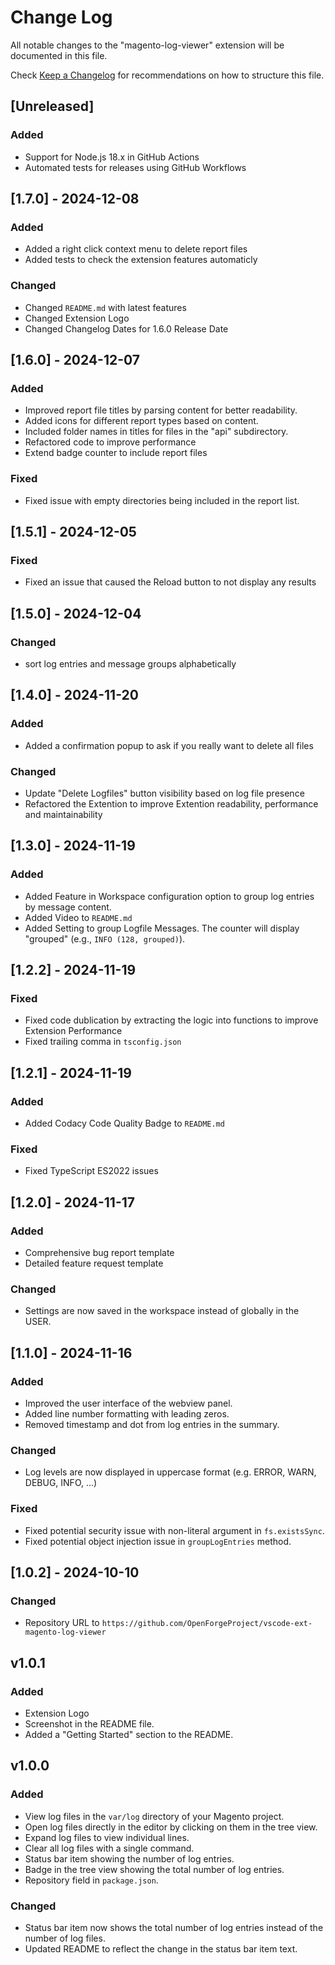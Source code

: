 # Change Log

All notable changes to the "magento-log-viewer" extension will be documented in this file.

Check [Keep a Changelog](http://keepachangelog.com/) for recommendations on how to structure this file.

## [Unreleased]

### Added
- Support for Node.js 18.x in GitHub Actions
- Automated tests for releases using GitHub Workflows

## [1.7.0] - 2024-12-08

### Added

- Added a right click context menu to delete report files
- Added tests to check the extension features automaticly

### Changed

- Changed `README.md` with latest features
- Changed Extension Logo
- Changed Changelog Dates for 1.6.0 Release Date

## [1.6.0] - 2024-12-07

### Added

- Improved report file titles by parsing content for better readability.
- Added icons for different report types based on content.
- Included folder names in titles for files in the "api" subdirectory.
- Refactored code to improve performance
- Extend badge counter to include report files

### Fixed

- Fixed issue with empty directories being included in the report list.

## [1.5.1] - 2024-12-05

### Fixed

- Fixed an issue that caused the Reload button to not display any results

## [1.5.0] - 2024-12-04

### Changed

- sort log entries and message groups alphabetically

## [1.4.0] - 2024-11-20

### Added

- Added a confirmation popup to ask if you really want to delete all files

### Changed

- Update "Delete Logfiles" button visibility based on log file presence
- Refactored the Extention to improve Extention readability, performance and maintainability

## [1.3.0] - 2024-11-19

### Added

- Added Feature in Workspace configuration option to group log entries by message content.
- Added Video to `README.md`
- Added Setting to group Logfile Messages. The counter will display "grouped" (e.g., `INFO (128, grouped)`).

## [1.2.2] - 2024-11-19

### Fixed

- Fixed code dublication by extracting the logic into functions to improve Extension Performance
- Fixed trailing comma in `tsconfig.json`

## [1.2.1] - 2024-11-19

### Added

- Added Codacy Code Quality Badge to `README.md`

### Fixed

- Fixed TypeScript ES2022 issues

## [1.2.0] - 2024-11-17

### Added

- Comprehensive bug report template
- Detailed feature request template

### Changed

- Settings are now saved in the workspace instead of globally in the USER.

## [1.1.0] - 2024-11-16

### Added

- Improved the user interface of the webview panel.
- Added line number formatting with leading zeros.
- Removed timestamp and dot from log entries in the summary.

### Changed

- Log levels are now displayed in uppercase format (e.g. ERROR, WARN, DEBUG, INFO, ...)

### Fixed

- Fixed potential security issue with non-literal argument in `fs.existsSync`.
- Fixed potential object injection issue in `groupLogEntries` method.

## [1.0.2] - 2024-10-10

### Changed

- Repository URL to `https://github.com/OpenForgeProject/vscode-ext-magento-log-viewer`

## v1.0.1

### Added

- Extension Logo
- Screenshot in the README file.
- Added a "Getting Started" section to the README.

## v1.0.0

### Added

- View log files in the `var/log` directory of your Magento project.
- Open log files directly in the editor by clicking on them in the tree view.
- Expand log files to view individual lines.
- Clear all log files with a single command.
- Status bar item showing the number of log entries.
- Badge in the tree view showing the total number of log entries.
- Repository field in `package.json`.

### Changed

- Status bar item now shows the total number of log entries instead of the number of log files.
- Updated README to reflect the change in the status bar item text.
